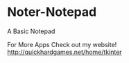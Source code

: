 # Noter-Notepad
A Basic Notepad

For More Apps Check out my website!
http://quickhardgames.net/home/tkinter
